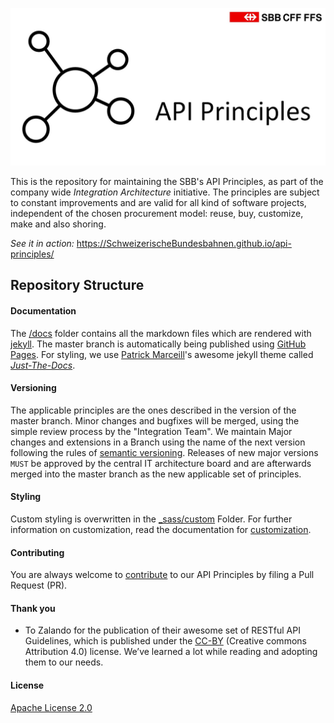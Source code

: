 ![SBB's API Principles](images/API-Principles-Logo.jpg)

This is the repository for maintaining the SBB's API Principles, as part of the company wide *Integration Architecture* initiative. The principles are subject to constant improvements and are valid for all kind of software projects, independent of the chosen procurement model: reuse, buy, customize, make and also shoring.

*See it in action:* https://SchweizerischeBundesbahnen.github.io/api-principles/

## Repository Structure

#### Documentation
The [/docs](/docs) folder contains all the markdown files which are rendered with [jekyll](https://jekyllrb.com). The master branch is automatically being published using [GitHub Pages](https://pages.github.com). For styling, we use [Patrick Marceill](https://github.com/pmarsceill)'s awesome jekyll theme called *[Just-The-Docs](https://github.com/pmarsceill/just-the-docs)*.

#### Versioning
The applicable principles are the ones described in the version of the master branch. Minor changes and bugfixes will be merged, using the simple review process by the "Integration Team". We maintain Major changes and extensions in a Branch using the name of the next version following the rules of [semantic versioning](https://semver.org/). Releases of new major versions `MUST` be approved by the central IT architecture board and are afterwards merged into the master branch as the new applicable set of principles.

#### Styling
Custom styling is overwritten in the [_sass/custom](/_sass/custom) Folder. For further information on customization, read the documentation for [customization](https://pmarsceill.github.io/just-the-docs/docs/customization/).

#### Contributing
You are always welcome to [contribute](/CONTRIBUTING.md) to our API Principles by filing a Pull Request (PR).

#### Thank you
- To Zalando for the publication of their awesome set of RESTful API Guidelines, which is published under the [CC-BY](https://github.com/zalando/restful-api-guidelines/blob/master/LICENSE) (Creative commons Attribution 4.0) license. We’ve learned a lot while reading and adopting them to our needs.

#### License
[Apache License 2.0](/LICENSE)
